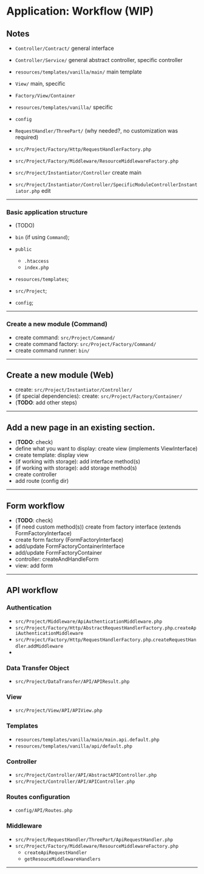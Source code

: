 # Application: Workflow (WIP)

## Notes

- `Controller/Contract/` general interface
- `Controller/Service/` general abstract controller, specific controller
- `resources/templates/vanilla/main/` main template
- `View/` main, specific
- `Factory/View/Container`
- `resources/templates/vanilla/` specific
- `config`

- `RequestHandler/ThreePart/` (why needed?, no customization was required)

- `src/Project/Factory/Http/RequestHandlerFactory.php`
- `src/Project/Factory/Middleware/ResourceMiddlewareFactory.php`

- `src/Project/Instantiator/Controller` create main
- `src/Project/Instantiator/Controller/SpecificModuleControllerInstantiator.php` edit

---

### Basic application structure

- (TODO)
- `bin` (if using `Command`);

- `public`
  - `.htaccess`
  - `index.php`
- `resources/templates`;
- `src/Project`;

- `config`;

---

### Create a new module (Command)

- create command: `src/Project/Command/`
- create command factory: `src/Project/Factory/Command/`
- create command runner: `bin/`

---

## Create a new module (Web)

- create: `src/Project/Instantiator/Controller/`
- (if special dependencies): create: `src/Project/Factory/Container/`
- (**TODO**: add other steps)

---

## Add a new page in an existing section.

- (**TODO**: check)
- define what you want to display: create view (implements ViewInterface)
- create template: display view
- (if working with storage): add interface method(s)
- (if working with storage): add storage method(s)
- create controller
- add route (config dir)

---

## Form workflow

- (**TODO**: check)
- (if need custom method(s)) create from factory interface (extends FormFactoryInterface)
- create form factory (FormFactoryInterface)
- add/update FormFactoryContainerInterface
- add/update FormFactoryContainer
- controller: createAndHandleForm
- view: add form

---

## API workflow

### Authentication

- `src/Project/Middleware/ApiAuthenticationMiddleware.php`
- `src/Project/Factory/Http/AbstractRequestHandlerFactory.php`.`createApiAuthenticationMiddleware`
- `src/Project/Factory/Http/RequestHandlerFactory.php`.`createRequestHandler`.`addMiddleware`
- 

### Data Transfer Object

- `src/Project/DataTransfer/API/APIResult.php`

### View

- `src/Project/View/API/APIView.php`

### Templates

- `resources/templates/vanilla/main/main.api.default.php`
- `resources/templates/vanilla/api/default.php`

### Controller

- `src/Project/Controller/API/AbstractAPIController.php`
- `src/Project/Controller/API/APIController.php`

### Routes configuration

- `config/API/Routes.php`

### Middleware

- `src/Project/RequestHandler/ThreePart/ApiRequestHandler.php`
- `src/Project/Factory/Middleware/ResourceMiddlewareFactory.php`
    - `createApiRequestHandler`
    - `getResouceMiddlewareHandlers`

---